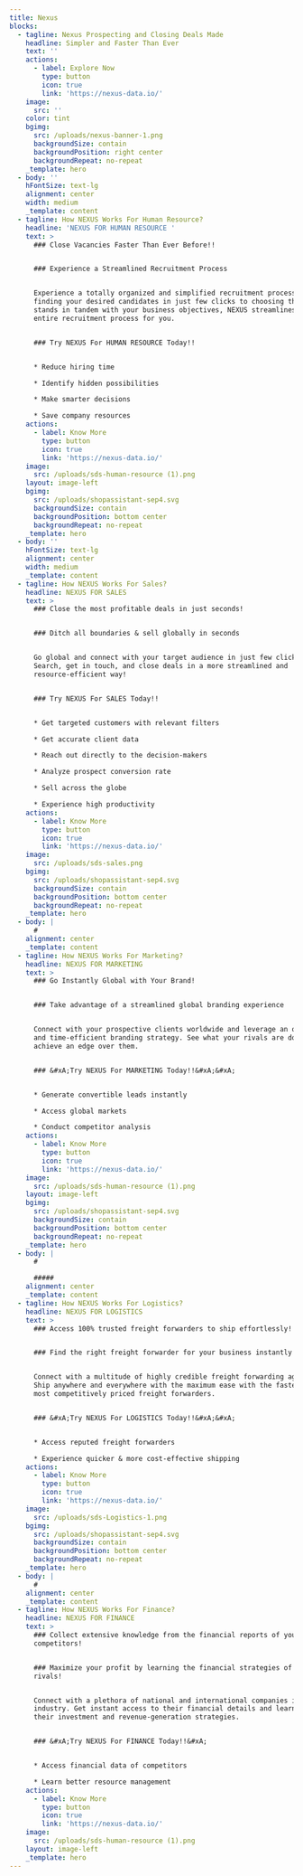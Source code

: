 ```yaml
---
title: Nexus
blocks:
  - tagline: Nexus Prospecting and Closing Deals Made
    headline: Simpler and Faster Than Ever
    text: ''
    actions:
      - label: Explore Now
        type: button
        icon: true
        link: 'https://nexus-data.io/'
    image:
      src: ''
    color: tint
    bgimg:
      src: /uploads/nexus-banner-1.png
      backgroundSize: contain
      backgroundPosition: right center
      backgroundRepeat: no-repeat
    _template: hero
  - body: ''
    hFontSize: text-lg
    alignment: center
    width: medium
    _template: content
  - tagline: How NEXUS Works For Human Resource?
    headline: 'NEXUS FOR HUMAN RESOURCE '
    text: >
      ### Close Vacancies Faster Than Ever Before!!


      ### Experience a Streamlined Recruitment Process


      Experience a totally organized and simplified recruitment process. From
      finding your desired candidates in just few clicks to choosing the one who
      stands in tandem with your business objectives, NEXUS streamlines the
      entire recruitment process for you.


      ### Try NEXUS For HUMAN RESOURCE Today!!


      * Reduce hiring time

      * Identify hidden possibilities

      * Make smarter decisions

      * Save company resources
    actions:
      - label: Know More
        type: button
        icon: true
        link: 'https://nexus-data.io/'
    image:
      src: /uploads/sds-human-resource (1).png
    layout: image-left
    bgimg:
      src: /uploads/shopassistant-sep4.svg
      backgroundSize: contain
      backgroundPosition: bottom center
      backgroundRepeat: no-repeat
    _template: hero
  - body: ''
    hFontSize: text-lg
    alignment: center
    width: medium
    _template: content
  - tagline: How NEXUS Works For Sales?
    headline: NEXUS FOR SALES
    text: >
      ### Close the most profitable deals in just seconds!


      ### Ditch all boundaries & sell globally in seconds


      Go global and connect with your target audience in just few clicks.
      Search, get in touch, and close deals in a more streamlined and
      resource-efficient way!


      ### Try NEXUS For SALES Today!!


      * Get targeted customers with relevant filters

      * Get accurate client data

      * Reach out directly to the decision-makers

      * Analyze prospect conversion rate

      * Sell across the globe

      * Experience high productivity
    actions:
      - label: Know More
        type: button
        icon: true
        link: 'https://nexus-data.io/'
    image:
      src: /uploads/sds-sales.png
    bgimg:
      src: /uploads/shopassistant-sep4.svg
      backgroundSize: contain
      backgroundPosition: bottom center
      backgroundRepeat: no-repeat
    _template: hero
  - body: |
      #
    alignment: center
    _template: content
  - tagline: How NEXUS Works For Marketing?
    headline: NEXUS FOR MARKETING
    text: >
      ### Go Instantly Global with Your Brand!


      ### Take advantage of a streamlined global branding experience


      Connect with your prospective clients worldwide and leverage an organized
      and time-efficient branding strategy. See what your rivals are doing and
      achieve an edge over them.


      ### &#xA;Try NEXUS For MARKETING Today!!&#xA;&#xA;


      * Generate convertible leads instantly

      * Access global markets

      * Conduct competitor analysis
    actions:
      - label: Know More
        type: button
        icon: true
        link: 'https://nexus-data.io/'
    image:
      src: /uploads/sds-human-resource (1).png
    layout: image-left
    bgimg:
      src: /uploads/shopassistant-sep4.svg
      backgroundSize: contain
      backgroundPosition: bottom center
      backgroundRepeat: no-repeat
    _template: hero
  - body: |
      #

      #####
    alignment: center
    _template: content
  - tagline: How NEXUS Works For Logistics?
    headline: NEXUS FOR LOGISTICS
    text: >
      ### Access 100% trusted freight forwarders to ship effortlessly!


      ### Find the right freight forwarder for your business instantly!


      Connect with a multitude of highly credible freight forwarding agencies.
      Ship anywhere and everywhere with the maximum ease with the fastest and
      most competitively priced freight forwarders.


      ### &#xA;Try NEXUS For LOGISTICS Today!!&#xA;&#xA;


      * Access reputed freight forwarders

      * Experience quicker & more cost-effective shipping
    actions:
      - label: Know More
        type: button
        icon: true
        link: 'https://nexus-data.io/'
    image:
      src: /uploads/sds-Logistics-1.png
    bgimg:
      src: /uploads/shopassistant-sep4.svg
      backgroundSize: contain
      backgroundPosition: bottom center
      backgroundRepeat: no-repeat
    _template: hero
  - body: |
      #
    alignment: center
    _template: content
  - tagline: How NEXUS Works For Finance?
    headline: NEXUS FOR FINANCE
    text: >
      ### Collect extensive knowledge from the financial reports of your
      competitors!


      ### Maximize your profit by learning the financial strategies of your
      rivals!


      Connect with a plethora of national and international companies in your
      industry. Get instant access to their financial details and learn from
      their investment and revenue-generation strategies.


      ### &#xA;Try NEXUS For FINANCE Today!!&#xA;


      * Access financial data of competitors

      * Learn better resource management
    actions:
      - label: Know More
        type: button
        icon: true
        link: 'https://nexus-data.io/'
    image:
      src: /uploads/sds-human-resource (1).png
    layout: image-left
    _template: hero
---
```


